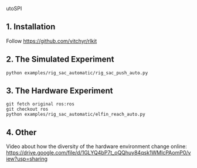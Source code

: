 utoSPI 
## 1. Installation
Follow https://github.com/vitchyr/rlkit

## 2. The Simulated Experiment
```
python examples/rig_sac_automatic/rig_sac_push_auto.py
```

## 3. The Hardware Experiment
```
git fetch original ros:ros
git checkout ros
python examples/rig_sac_automatic/elfin_reach_auto.py
```

## 4. Other
Video about how the diversity of the hardware environment change online: https://drive.google.com/file/d/1GLYQ4bP7t_oQQhuy84qsk1WMIcPAomP0/view?usp=sharing

